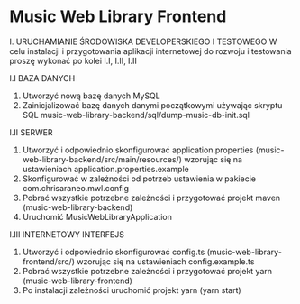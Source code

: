 # Music Web Library Frontend

I. URUCHAMIANIE ŚRODOWISKA DEVELOPERSKIEGO I TESTOWEGO
W celu instalacji i przygotowania aplikacji internetowej do rozwoju i testowania proszę wykonać po kolei I.I, I.II, I.II

I.I BAZA DANYCH
1) Utworzyć nową bazę danych MySQL
2) Zainicjalizować bazę danych danymi początkowymi używając skryptu SQL music-web-library-backend/sql/dump-music-db-init.sql

I.II SERWER
1) Utworzyć i odpowiednio skonfigurować application.properties (music-web-library-backend/src/main/resources/) wzorując się na ustawieniach application.properties.example
2) Skonfigurować w zależności od potrzeb ustawienia w pakiecie com.chrisaraneo.mwl.config
3) Pobrać wszystkie potrzebne zależności i przygotować projekt maven (music-web-library-backend)
4) Uruchomić MusicWebLibraryApplication

I.III INTERNETOWY INTERFEJS
1) Utworzyć i odpowiednio skonfigurować config.ts (music-web-library-frontend/src/) wzorując się na ustawieniach config.example.ts
2) Pobrać wszystkie potrzebne zależności i przygotować projekt yarn (music-web-library-frontend)
3) Po instalacji zależności uruchomić projekt yarn (yarn start)